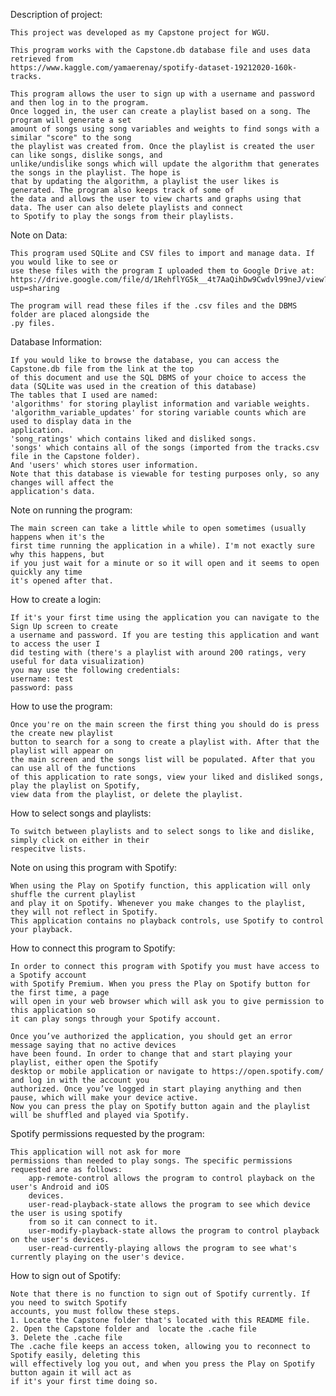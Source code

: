 Description of project:

	This project was developed as my Capstone project for WGU.
	
	This program works with the Capstone.db database file and uses data retrieved from
	https://www.kaggle.com/yamaerenay/spotify-dataset-19212020-160k-tracks. 
	
	This program allows the user to sign up with a username and password and then log in to the program. 
	Once logged in, the user can create a playlist based on a song. The program will generate a set 
	amount of songs using song variables and weights to find songs with a similar "score" to the song 
	the playlist was created from. Once the playlist is created the user can like songs, dislike songs, and 
	unlike/undislike songs which will update the algorithm that generates the songs in the playlist. The hope is
	that by updating the algorithm, a playlist the user likes is generated. The program also keeps track of some of
	the data and allows the user to view charts and graphs using that data. The user can also delete playlists and connect
	to Spotify to play the songs from their playlists.

Note on Data:

	This program used SQLite and CSV files to import and manage data. If you would like to see or
	use these files with the program I uploaded them to Google Drive at:
	https://drive.google.com/file/d/1RehflYG5k__4t7AaQihDw9Cwdvl99neJ/view?usp=sharing
	
	The program will read these files if the .csv files and the DBMS folder are placed alongside the
	.py files.

Database Information:

	If you would like to browse the database, you can access the Capstone.db file from the link at the top 
	of this document and use the SQL DBMS of your choice to access the data (SQLite was used in the creation of this database)
	The tables that I used are named: 
	'algorithms' for storing playlist information and variable weights. 
	'algorithm_variable_updates' for storing variable counts which are used to display data in the 
	application. 
	'song_ratings' which contains liked and disliked songs. 
	'songs' which contains all of the songs (imported from the tracks.csv file in the Capstone folder). 
	And 'users' which stores user information. 
	Note that this database is viewable for testing purposes only, so any changes will affect the 
	application's data.

Note on running the program:

	The main screen can take a little while to open sometimes (usually happens when it's the
	first time running the application in a while). I'm not exactly sure why this happens, but
	if you just wait for a minute or so it will open and it seems to open quickly any time
	it's opened after that.

How to create a login:

	If it's your first time using the application you can navigate to the Sign Up screen to create
	a username and password. If you are testing this application and want to access the user I
	did testing with (there's a playlist with around 200 ratings, very useful for data visualization)
	you may use the following credentials:
	username: test
	password: pass

How to use the program:

	Once you're on the main screen the first thing you should do is press the create new playlist 
	button to search for a song to create a playlist with. After that the playlist will appear on
	the main screen and the songs list will be populated. After that you can use all of the functions
	of this application to rate songs, view your liked and disliked songs, play the playlist on Spotify,
	view data from the playlist, or delete the playlist.

How to select songs and playlists:

	To switch between playlists and to select songs to like and dislike, simply click on either in their
	respecitve lists.

Note on using this program with Spotify:

	When using the Play on Spotify function, this application will only shuffle the current playlist
	and play it on Spotify. Whenever you make changes to the playlist, they will not reflect in Spotify.
	This application contains no playback controls, use Spotify to control your playback.

How to connect this program to Spotify:

	In order to connect this program with Spotify you must have access to a Spotify account 
	with Spotify Premium. When you press the Play on Spotify button for the first time, a page 
	will open in your web browser which will ask you to give permission to this application so 
	it can play songs through your Spotify account. 

	Once you’ve authorized the application, you should get an error message saying that no active devices 
	have been found. In order to change that and start playing your playlist, either open the Spotify 
	desktop or mobile application or navigate to https://open.spotify.com/ and log in with the account you 
	authorized. Once you’ve logged in start playing anything and then pause, which will make your device active. 
	Now you can press the play on Spotify button again and the playlist will be shuffled and played via Spotify.

Spotify permissions requested by the program:

	This application will not ask for more 
	permissions than needed to play songs. The specific permissions requested are as follows:
		app-remote-control allows the program to control playback on the user's Android and iOS 
		devices.
		user-read-playback-state allows the program to see which device the user is using spotify 
		from so it can connect to it.
		user-modify-playback-state allows the program to control playback on the user's devices.
		user-read-currently-playing allows the program to see what's currently playing on the user's device.

How to sign out of Spotify:

	Note that there is no function to sign out of Spotify currently. If you need to switch Spotify
	accounts, you must follow these steps.
	1. Locate the Capstone folder that's located with this README file.
	2. Open the Capstone folder and  locate the .cache file
	3. Delete the .cache file
	The .cache file keeps an access token, allowing you to reconnect to Spotify easily, deleting this 
	will effectively log you out, and when you press the Play on Spotify button again it will act as 
	if it's your first time doing so.
